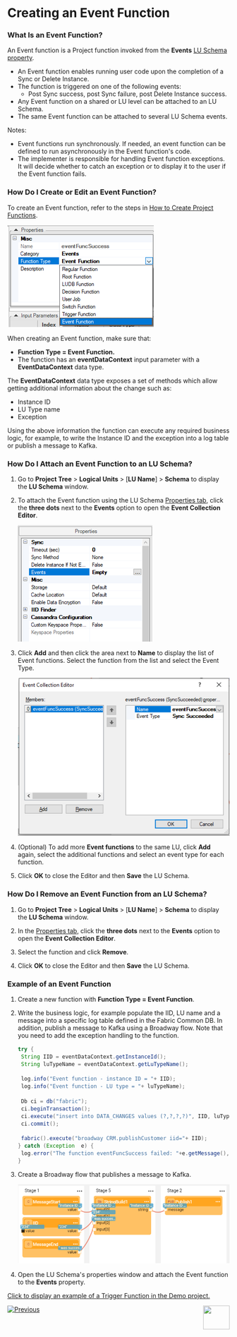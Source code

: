 # Creating an Event Function

### What Is an Event Function?

An Event function is a Project function invoked from the **Events** [LU Schema property](/articles/04_LU_properties.md).

* An Event function enables running user code upon the completion of a Sync or Delete Instance.
* The function is triggered on one of the following events:
  * Post Sync success, post Sync failure, post Delete Instance success.
* Any Event function on a shared or LU level can be attached to an LU Schema.
* The same Event function can be attached to several LU Schema events.

Notes:

*  Event functions run synchronously. If needed, an event function can be defined to run asynchronously in the Event function's code. 
* The implementer is responsible for handling Event function exceptions. It will decide whether to catch an exception or to display it to the user if the Event function fails.

### How Do I Create or Edit an Event Function?

To create an Event function, refer to the steps in [How to Create Project Functions](10_creating_a_project_function.md).

![image](images/07_11_5_01.png)

When creating an Event function, make sure that:

*	**Function Type = Event Function.** 
*	The function has an  **eventDataContext** input parameter with a **EventDataContext** data type.

The **EventDataContext** data type exposes a set of methods which allow getting additional information about the change such as:

* Instance ID
* LU Type name
* Exception

Using the above information the function can execute any required business logic, for example, to write the Instance ID and the exception into a log table or publish a message to Kafka. 

### How Do I Attach an Event Function to an LU Schema?

1. Go to **Project Tree** > **Logical Units** > [**LU Name**] > **Schema** to display the **LU Schema** window.

2. To attach the Event function using the LU Schema [Properties tab](/articles/03_logical_units/04_LU_properties.md), click the **three dots** next to the **Events** option to open the **Event Collection Editor**. 

   ![image](images/07_11_5_02.png)

3. Click **Add** and then click the area next to **Name** to display the list of Event functions. Select the function from the list and select the Event Type.

   ![image](images/07_11_5_03.PNG)

4. (Optional) To add more **Event functions** to the same LU, click **Add** again, select the additional functions and select an event type for each function.

5. Click **OK** to close the Editor and then **Save** the LU Schema.

### How Do I Remove an Event Function from an LU Schema? 

1. Go to **Project Tree** > **Logical Units** > [**LU Name**] > **Schema** to display the **LU Schema** window.

2. In the [Properties tab](/articles/03_logical_units/04_LU_properties.md), click the **three dots** next to the **Events** option to open the **Event Collection Editor**.

3. Select the function and click **Remove**.

4. Click **OK** to close the Editor and then **Save** the LU Schema.


### Example of an Event Function

1. Create a new function with **Function Type = Event Function**.

2. Write the business logic, for example populate the IID, LU name and a message into a specific log table defined in the Fabric Common DB. In addition, publish a message to Kafka using a Broadway flow. Note that you need to add the exception handling to the function.

   ~~~java
   try {
   	String IID = eventDataContext.getInstanceId();
   	String luTypeName = eventDataContext.getLuTypeName();
   	
   	log.info("Event function - instance ID = "+ IID);
   	log.info("Event function - LU type = "+ luTypeName);
   	
   	Db ci = db("fabric");
   	ci.beginTransaction();
   	ci.execute("insert into DATA_CHANGES values (?,?,?,?)", IID, luTypeName, "NA", "Post Sync Success");
   	ci.commit();
   	
   	fabric().execute("broadway CRM.publishCustomer iid="+ IID);
   } catch (Exception  e) {
   	log.error("The function eventFuncSuccess failed: "+e.getMessage(),e);	
   }
   ~~~
   
3. Create a Broadway flow that publishes a message to Kafka.

   ![image](images/07_11_5_04.PNG)

4. Open the LU Schema's properties window and attach the Event function to the **Events** property.

[Click to display an example of a Trigger Function in the Demo project.](/articles/demo_project)

[![Previous](/articles/images/Previous.png)](11_4_creating_a_trigger_function.md)[<img align="right" width="60" height="54" src="/articles/images/Next.png">](11_lookup_tables.md)

